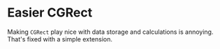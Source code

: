 # Easier CGRect
Making `CGRect` play nice with data storage and calculations is annoying. That's fixed with a simple extension.
